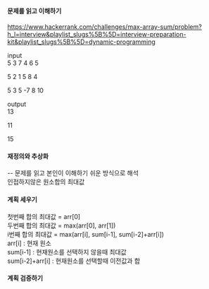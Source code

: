 #### 문제를 읽고 이해하기
https://www.hackerrank.com/challenges/max-array-sum/problem?h_l=interview&playlist_slugs%5B%5D=interview-preparation-kit&playlist_slugs%5B%5D=dynamic-programming

input</br>
5
3 7 4 6 5

5
2 1 5 8 4

5
3 5 -7 8 10


output</br>
13

11

15

 
#### 재정의와 추상화<br>
-- 문제를 읽고 본인이 이해하기 쉬운 방식으로 해석<br>
인접하지않은 원소합의 최대값  

#### 계획 세우기<br>
첫번째 합의 최대값 = arr[0]<br>
두번째 합의 최대값 = max(arr[0], arr[1])<br>
i번째 합의 최대값 = max(arr[i], sum[i-1], sum[i-2]+arr[i])<br>
arr[i] : 현재 원소<br>
sum[i-1] : 현재원소를 선택하지 않을때 최대값<br>
sum[i-2]+arr[i] : 현재원소를 선택할때 이전값과 합<br>

#### 계획 검증하기
